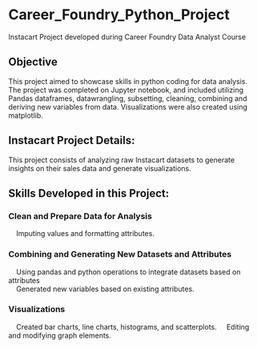 # Career_Foundry_Python_Project
Instacart Project developed during Career Foundry Data Analyst Course

## Objective
This project aimed to showcase skills in python coding for data analysis. The project was completed on Jupyter notebook, 
and included utilizing Pandas dataframes, datawrangling, subsetting, cleaning, combining and deriving new variables from data. 
Visualizations were also created using matplotlib. 

## Instacart Project Details:
This project consists of analyzing raw Instacart datasets to generate insights on their sales data and generate visualizations. 

## Skills Developed in this Project:
### Clean and Prepare Data for Analysis
&nbsp;&nbsp;&nbsp;&nbsp;Imputing values and formatting attributes. 

### Combining and Generating New Datasets and Attributes
&nbsp;&nbsp;&nbsp;&nbsp;Using pandas and python operations to integrate datasets based on attributes\
&nbsp;&nbsp;&nbsp;&nbsp;Generated new variables based on existing attributes. 

### Visualizations
&nbsp;&nbsp;&nbsp;&nbsp;Created bar charts, line charts, histograms, and scatterplots. 
&nbsp;&nbsp;&nbsp;&nbsp;Editing and modifying graph elements. 


